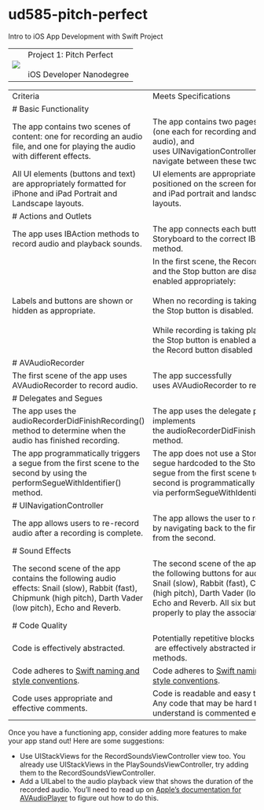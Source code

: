 # ud585-pitch-perfect
Intro to iOS App Development with Swift Project


|     |     |
| --- | --- |
| ![](https://lh7-rt.googleusercontent.com/u/0/docsd/ANYlcfAk4AxtE1UjECUwVgbd0xZ6mwORvjDXUVj6YrhtHiQZJ0-75SRcJEmC3ObRR-OWsOV0rXr7VBAO-8nTgsM5I-uFcYzqOe4Fvy2Lmi401bXWdVCZS_x7GK91XR-EhsgH4W3qUpBojlh2TyP1Yy8xfE5Ht4zVTQdah8gNQmM8ZhsZetQQNiqyjHunzSZH8rcBbVfOJKKUUlLM-v1tYm20CQYywCsZWSrZcoOH-qZnkzFDgkv4DqFPCh5cj7tQtwIP6BTrPtyDfbHZeWBFDYSuMY8-nroZiod6LZhtp-ug4ADFTkWj9i1LKu5TtM--FP6cbUFIIqY0vJIhqPvDA640RYA0gblEPPm1ApBAobiR0kYLkewVY0_mKuqMt4G2JLJ5hOt2VH7t0d6GPCX5FxZVBxxc30etT5POumG_hkDVj7EhaHnP9rMyP2_mQ5qH7LI4SPAewESlP40QSliYlSmcUcPF0pj4cbyPyASGmwIR-SRnal-bxDnNaArngfNLpxP4j3VtA5K5mNgRM_T5fzPjhgdyJAV5AkukPorZtt50a569N6JKlOquE4WGd5NSthHlANNUg0B7w1dsBXAX5YGhR3zxZTB4IAOsgl2VbYkyl5y9-KngNsuxgTdTZ4noueUmYX3s0nD_WJnd4duV-OSdqkJso0pd0gKCqYusrhJj_yuTb4s8pnq19wFK8rSCyosTQOhYJ8Wp7ya_jQDUUFV0blnWqjyyorvkd38Gvhhori9jhRWhyHc0RLTLjDYpQ-1Iqi0_Gyb_WZjnV3268lpdfzpxX8T4z_jmKRrHA8GMU7BO0oZspZ3M9QsH1KkOc4AGV-DIpFQK0DtDfvuwbeVHEoNfzmZlhqSXfYxP5f93kpj95nNShXwSNOM3j8pJ4R5isBgtuEz7kySoaF4rLRXL) | Project 1: Pitch Perfect<br><br>iOS Developer Nanodegree |

|     |     |
| --- | --- |
| Criteria | Meets Specifications |
| # Basic Functionality |     |
| The app contains two scenes of content: one for recording an audio file, and one for playing the audio with different effects. | The app contains two pages of content (one each for recording and playing audio), and uses UINavigationController to navigate between these two scenes. |
| All UI elements (buttons and text) are appropriately formatted for iPhone and iPad Portrait and Landscape layouts. | UI elements are appropriately positioned on the screen for iPhone and iPad portrait and landscape layouts. |
| # Actions and Outlets |     |
| The app uses IBAction methods to record audio and playback sounds. | The app connects each button on the Storyboard to the correct IBAction method. |
| Labels and buttons are shown or hidden as appropriate. | In the first scene, the Recording label and the Stop button are disabled and enabled appropriately:<br><br>When no recording is taking place the Stop button is disabled.<br><br>While recording is taking place the Stop button is enabled and the Record button disabled |
| # AVAudioRecorder |     |
| The first scene of the app uses AVAudioRecorder to record audio. | The app successfully uses AVAudioRecorder to record audio. |
| # Delegates and Segues |     |
| The app uses the audioRecorderDidFinishRecording() method to determine when the audio has finished recording. | The app uses the delegate pattern and implements the audioRecorderDidFinishRecording() method. |
| The app programmatically triggers a segue from the first scene to the second by using the performSegueWithIdentifier() method. | The app does not use a Storyboard segue hardcoded to the Stop button. A segue from the first scene to the second is programmatically triggered via performSegueWithIdentifier(). |
| # UINavigationController |     |
| The app allows users to re-record audio after a recording is complete. | The app allows the user to re-record by navigating back to the first scene from the second. |
| # Sound Effects |     |
| The second scene of the app contains the following audio effects: Snail (slow), Rabbit (fast), Chipmunk (high pitch), Darth Vader (low pitch), Echo and Reverb. | The second scene of the app contains the following buttons for audio effects: Snail (slow), Rabbit (fast), Chipmunk (high pitch), Darth Vader (low pitch), Echo and Reverb. All six buttons work properly to play the associated sounds. |
| # Code Quality |     |
| Code is effectively abstracted. | Potentially repetitive blocks of code  are effectively abstracted into reusable methods. |
| Code adheres to [Swift naming and style conventions](https://www.google.com/url?q=https://github.com/github/swift-style-guide&sa=D&source=editors&ust=1751989763409079&usg=AOvVaw3dHJOAqZZCxBsl5fdrR9Vt). | Code adheres to [Swift naming and style conventions](https://www.google.com/url?q=https://github.com/github/swift-style-guide&sa=D&source=editors&ust=1751989763409393&usg=AOvVaw2xto9G38P9dBhN0LgZq-rq). |
| Code uses appropriate and effective comments. | Code is readable and easy to follow. Any code that may be hard to understand is commented effectively. |

Once you have a functioning app, consider adding more features to make your app stand out! Here are some suggestions:

*   Use UIStackViews for the RecordSoundsViewController view too. You already use UIStackViews in the PlaySoundsViewController, try adding them to the RecordSoundsViewController.
*   Add a UILabel to the audio playback view that shows the duration of the recorded audio. You’ll need to read up on [Apple’s documentation for AVAudioPlayer](https://www.google.com/url?q=https://developer.apple.com/library/ios/documentation/AVFoundation/Reference/AVAudioPlayerClassReference/index.html&sa=D&source=editors&ust=1751989763410828&usg=AOvVaw1ODtWHheXloDkwU15NLfWq) to figure out how to do this.
